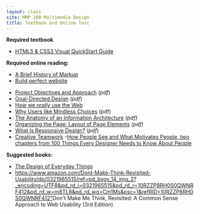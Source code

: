 ```yaml
---
layout: class
site: MMP 200 Multimedia Design
title: Textbook and Online Text
---
```


**Required textbook**
- <a href="http://www.peachpit.com/store/html-and-css-visual-quickstart-guide-9780321928832">HTML5 &amp; CSS3 Visual QuickStart Guide</a>

**Required online reading:**
- <a href="http://alistapart.com/article/a-brief-history-of-markup">A Brief History of Markup</a>
- <a href="http://geekfolk.blogspot.com/2015/01/build-perfect-website.html">Build perfect website</a>
<!--- <a href="http://www.contentstrategy.com/Content-Strategy-Ch-2.pdf">Content Strategy: Problem</a> (<em>pdf</em>)-->
- <a href="http://ptgmedia.pearsoncmg.com/images/9780321815385/samplepages/0321815386.pdf">Project Objectives and Approach</a> (<em>pdf</em>)
- <a href="http://media.wiley.com/product_data/excerpt/11/04700841/0470084111.pdf">Goal-Directed Design</a> (<em>pdf</em>)
- <a href="http://www.sensible.com/chapter.html">How we <em>really</em> use the Web</a>
- <a href="https://www.sensible.com/downloads/DMMT-Revisited-sample-chapter.pdf">Why Users like Mindless Choices</a> (pdf)
- <a href="https://www.safaribooksonline.com/library/view/information-architecture-for/0596527349/ch04.html">The Anatomy of an Information Architecture</a><em> (pdf)</em>
- <a href="https://www.safaribooksonline.com/library/view/designing-interfaces/0596008031/ch04.html">Organizing the Page: Layout of Page Elements</a> <em> (pdf)</em>
- <a href="http://cdn.oreillystatic.com/oreilly/booksamplers/9781449362942_sampler.pdf">What Is Responsive Design?</a> (<em>pdf</em>)
- <a href="http://www.uxmatters.com/mt/archives/2014/11/about-face-the-essentials-of-interaction-design.php">Creative Teamwork</a>
-<a href="http://uxmag.com/sites/default/files/uploads/weinschenk100things/100ThingsExcerpt.pdf">How People See and What Motivates People, two chapters from 100 Things Every Designer Needs to Know About People</a>

**Suggested books:**
- <a href="http://the%20design of everyday things">The Design of Everyday Things</a>
- <https://www.amazon.com/Dont-Make-Think-Revisited-Usability/dp/0321965515/ref=pd_bxgy_14_img_2?_encoding=UTF8&pd_rd_i=0321965515&pd_rd_r=10RZZP8RH0S0QWNRF412&pd_rd_w=m8TL8&pd_rd_wg=Cm1Ms&psc=1&refRID=10RZZP8RH0S0QWNRF412">Don't Make Me Think, Revisited: A Common Sense Approach to Web Usability (3rd Edition) </a>


